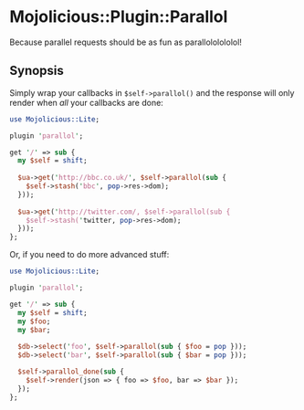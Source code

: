 Mojolicious::Plugin::Parallol
=============================

Because parallel requests should be as fun as parallololololol!

## Synopsis

Simply wrap your callbacks in `$self->parallol()` and the response will
only render when *all* your callbacks are done:

```perl
use Mojolicious::Lite;

plugin 'parallol';

get '/' => sub {
  my $self = shift;
  
  $ua->get('http://bbc.co.uk/', $self->parallol(sub {
    $self->stash('bbc', pop->res->dom);
  }));
  
  $ua->get('http://twitter.com/, $self->parallol(sub {
    $self->stash('twitter, pop->res->dom);
  }));
};
```

Or, if you need to do more advanced stuff:

```perl
use Mojolicious::Lite;

plugin 'parallol';

get '/' => sub {
  my $self = shift;
  my $foo;
  my $bar;
  
  $db->select('foo', $self->parallol(sub { $foo = pop }));
  $db->select('bar', $self->parallol(sub { $bar = pop }));

  $self->parallol_done(sub {
    $self->render(json => { foo => $foo, bar => $bar });
  });
};
```

